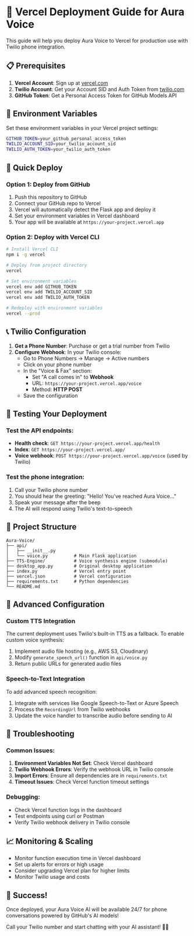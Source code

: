 # 🚀 Vercel Deployment Guide for Aura Voice

This guide will help you deploy Aura Voice to Vercel for production use with Twilio phone integration.

## 📋 Prerequisites

1. **Vercel Account**: Sign up at [vercel.com](https://vercel.com)
2. **Twilio Account**: Get your Account SID and Auth Token from [twilio.com](https://twilio.com)
3. **GitHub Token**: Get a Personal Access Token for GitHub Models API

## 🔧 Environment Variables

Set these environment variables in your Vercel project settings:

```bash
GITHUB_TOKEN=your_github_personal_access_token
TWILIO_ACCOUNT_SID=your_twilio_account_sid
TWILIO_AUTH_TOKEN=your_twilio_auth_token
```

## 🚀 Quick Deploy

### Option 1: Deploy from GitHub

1. Push this repository to GitHub
2. Connect your GitHub repo to Vercel
3. Vercel will automatically detect the Flask app and deploy it
4. Set your environment variables in Vercel dashboard
5. Your app will be available at `https://your-project.vercel.app`

### Option 2: Deploy with Vercel CLI

```bash
# Install Vercel CLI
npm i -g vercel

# Deploy from project directory
vercel

# Set environment variables
vercel env add GITHUB_TOKEN
vercel env add TWILIO_ACCOUNT_SID
vercel env add TWILIO_AUTH_TOKEN

# Redeploy with environment variables
vercel --prod
```

## 📞 Twilio Configuration

1. **Get a Phone Number**: Purchase or get a trial number from Twilio
2. **Configure Webhook**: In your Twilio console:
   - Go to Phone Numbers → Manage → Active numbers
   - Click on your phone number
   - In the "Voice & Fax" section:
     - Set "A call comes in" to **Webhook**
     - URL: `https://your-project.vercel.app/voice`
     - Method: **HTTP POST**
   - Save the configuration

## 🧪 Testing Your Deployment

### Test the API endpoints:
- **Health check**: `GET https://your-project.vercel.app/health`
- **Index**: `GET https://your-project.vercel.app/`
- **Voice webhook**: `POST https://your-project.vercel.app/voice` (used by Twilio)

### Test the phone integration:
1. Call your Twilio phone number
2. You should hear the greeting: "Hello! You've reached Aura Voice..."
3. Speak your message after the beep
4. The AI will respond using Twilio's text-to-speech

## 📁 Project Structure

```
Aura-Voice/
├── api/
│   ├── __init__.py
│   └── voice.py          # Main Flask application
├── TTS-Engine/           # Voice synthesis engine (submodule)
├── desktop_app.py        # Original desktop application
├── index.py              # Vercel entry point
├── vercel.json           # Vercel configuration
├── requirements.txt      # Python dependencies
└── README.md
```

## 🔧 Advanced Configuration

### Custom TTS Integration

The current deployment uses Twilio's built-in TTS as a fallback. To enable custom voice synthesis:

1. Implement audio file hosting (e.g., AWS S3, Cloudinary)
2. Modify `generate_speech_url()` function in `api/voice.py`
3. Return public URLs for generated audio files

### Speech-to-Text Integration

To add advanced speech recognition:

1. Integrate with services like Google Speech-to-Text or Azure Speech
2. Process the `RecordingUrl` from Twilio webhooks
3. Update the voice handler to transcribe audio before sending to AI

## 🐛 Troubleshooting

### Common Issues:

1. **Environment Variables Not Set**: Check Vercel dashboard
2. **Twilio Webhook Errors**: Verify the webhook URL in Twilio console
3. **Import Errors**: Ensure all dependencies are in `requirements.txt`
4. **Timeout Issues**: Check Vercel function timeout settings

### Debugging:

- Check Vercel function logs in the dashboard
- Test endpoints using curl or Postman
- Verify Twilio webhook delivery in Twilio console

## 📈 Monitoring & Scaling

- Monitor function execution time in Vercel dashboard
- Set up alerts for errors or high usage
- Consider upgrading Vercel plan for higher limits
- Monitor Twilio usage and costs

## 🎉 Success!

Once deployed, your Aura Voice AI will be available 24/7 for phone conversations powered by GitHub's AI models!

Call your Twilio number and start chatting with your AI assistant! 🤖📞